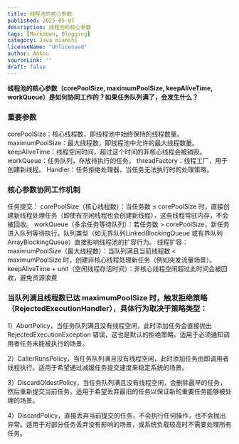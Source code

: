 ```yaml
---
title: 线程池的核心参数
published: 2025-05-07
description: 线程池的核心参数
tags: [Markdown, Blogging]
category: Java mianshi
licenseName: "Unlicensed"
author: Ankou
sourceLink: ''
draft: false
---
```

**线程池的核心参数（corePoolSize, maximumPoolSize, keepAliveTime, workQueue）是如何协同工作的？如果任务队列满了，会发生什么？**

### 重要参数

corePoolSize：核心线程数，即线程池中始终保持的线程数量。
maximumPoolSize：最大线程数，即线程池中允许的最大线程数量。
keepAliveTime：线程空闲时间，超过这个时间的非核心线程会被销毁。
workQueue：任务队列，存放待执行的任务。
threadFactory：线程工厂，用于创建新线程。
Handler：任务拒绝处理器，当任务无法执行时的处理策略。

### 核心参数协同工作机制

任务提交：
corePoolSize（核心线程数）：当任务数 ≤ corePoolSize 时，直接创建新线程处理任务（即使有空闲线程也会创建新线程），这些线程常驻内存，不会被回收。
workQueue（多余任务等待队列）：若任务数 > corePoolSize，新任务进入队列等待执行。队列类型（如无界队列LinkedBlockingQueue 或有界队列 ArrayBlockingQueue）直接影响线程池的扩容行为。
线程扩容：
maximumPoolSize（最大线程数）：当队列满且当前线程数 < maximumPoolSize 时，创建非核心线程处理新任务（例如突发流量场景）。
keepAliveTime + unit（空闲线程存活时间）：非核心线程空闲超过此时间会被回收，避免资源浪费

### 当队列满且线程数已达 maximumPoolSize 时，触发拒绝策略（RejectedExecutionHandler），具体行为取决于策略类型：

1）AbortPolicy，当任务队列满且没有线程空闲，此时添加任务会直接抛出 RejectedExecutionException 错误，这也是默认的拒绝策略。适用于必须通知调用者任务未能被执行的场景。

2）CallerRunsPolicy，当任务队列满且没有线程空闲，此时添加任务由即调用者线程执行。适用于希望通过减缓任务提交速度来稳定系统的场景。

3）DiscardOldestPolicy，当任务队列满且没有线程空闲，会删除最早的任务，然后重新提交当前任务。适用于希望丢弃最旧的任务以保证新的重要任务能够被处理的场景。

4）DiscardPolicy，直接丢弃当前提交的任务，不会执行任何操作，也不会抛出异常。适用于对部分任务丢弃没有影响的场景，或系统负载较高时不需要处理所有任务。